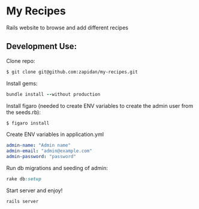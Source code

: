 # My Recipes

Rails website to browse and add different recipes

## Development Use:

Clone repo:
   
  ```bash
  $ git clone git@github.com:zapidan/my-recipes.git
  ```

Install gems:

  ```ruby
  bundle install --without production
  ```

Install figaro (needed to create ENV variables to create the admin user from the seeds.rb):

  ```bash
  $ figaro install
  ```

Create ENV variables in application.yml

  ```yml
  admin-name: "Admin name"
  admin-email: "admin@example.com"
  admin-password: "password"
  ```

Run db migrations and seeding of admin: 

  ```ruby
  rake db:setup
  ```

Start server and enjoy!

  ```ruby
  rails server
  ```